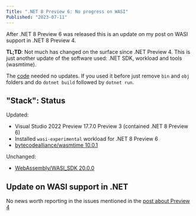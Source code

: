 ```yaml
---
Title: ".NET 8 Preview 6: No progress on WASI"
Published: "2023-07-11"
---
```

After .NET 8 Preview 6 was released this is an update on my post on WASI support
in .NET 8 Preview 4.

**TL;TD**: Not much has changed on the surface since .NET Preview 4.
This is just another update of the software used: .NET SDK, workload and tools (wasmtime).

<!-- excerpt -->

The [code](https://github.com/henrikrxn/webassembly-experiments/tree/main/wasiconsole-hello-world)
needed no updates. If you used it before just remove `bin` and `obj` folders and
do `dotnet build` followed by `dotnet run`.

## "Stack": Status

Updated:

- Visual Studio 2022 Preview 17.7.0 Preview 3 (contained .NET 8 Preview 6)
- Installed `wasi-experimental` workload for .NET 8 Preview 6
- [bytecodealliance/wasmtime 10.0.1](https://github.com/bytecodealliance/wasmtime/releases/tag/v10.0.1)

Unchanged:

- [WebAssembly/WASI_SDK 20.0.0](https://github.com/WebAssembly/wasi-sdk/releases/tag/wasi-sdk-20)

## Update on WASI support in .NET

No news worth reporting in the issues mentioned in the [post about Preview 4](../Webassembly-dotnet-8-hello-world/)
